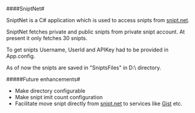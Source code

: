 ####SniptNet#

SniptNet is a C# application which is used to access snipts from [snipt.net](snipt.net).

SniptNet fetches private and public snipts from private snipt account.
At present it only fetches 30 snipts.

To get snipts Username, UserId and APIKey had to be provided in App.config.

As of now the snipts are saved in "SniptsFiles" in D:\\ directory.

#####Future enhancements#

* Make directory configurable
* Make snipt imit count configuration
* Facilitate move snipt directly from [snipt.net](snipt.net) to services like [Gist](gist.github.com) etc.


